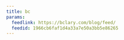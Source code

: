 ```yaml
---
title: bc
params:
  feedlink: https://bclary.com/blog/feed/
  feedid: 1966cb6faf1d4a33a7e50a3bb5e86265
---
```

